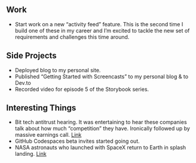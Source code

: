 ## Work

- Start work on a new “activity feed” feature. This is the second time I build one of these in my career and I’m excited to tackle the new set of requirements and challenges this time around.

## Side Projects

- Deployed blog to my personal site.
- Published “Getting Started with Screencasts” to my personal blog & to Dev.to
- Recorded video for episode 5 of the Storybook series.

## Interesting Things

- Bit tech antitrust hearing. It was entertaining to hear these companies talk about how much “competition” they have. Ironically followed up by massive earnings call. [Link](https://www.theverge.com/interface/2020/7/30/21346575/tech-antitrust-hearing-recap-bezos-zuckerberg-cook-pichai)
- GitHub Codespaces beta invites started going out.
- NASA astronauts who launched with SpaceX return to Earth in splash landing. [Link](https://www.npr.org/2020/08/02/898330964/splashdown-spacex-and-nasa-astronauts-make-history)
